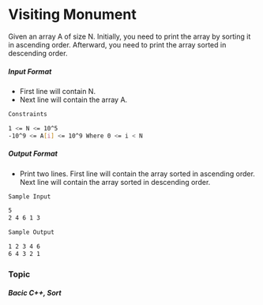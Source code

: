 # Visiting Monument

Given an array A of size N. Initially, you need to print the array by sorting it in ascending order. Afterward, you need to print the array sorted in descending order.

##### Input Format

- First line will contain N.
- Next line will contain the array A.

```bash
Constraints

1 <= N <= 10^5
-10^9 <= A[i] <= 10^9 Where 0 <= i < N
```
##### Output Format

- Print two lines. First line will contain the array sorted in ascending order. Next line will contain the array sorted in descending order.

```bash
Sample Input

5
2 4 6 1 3

Sample Output

1 2 3 4 6
6 4 3 2 1
```
### Topic

##### Bacic C++, Sort